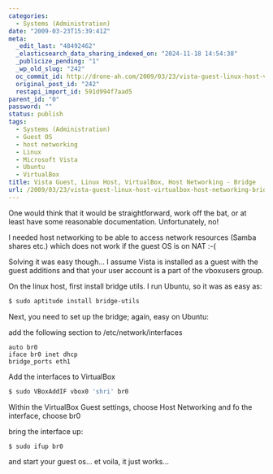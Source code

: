 ```yaml
---
categories:
  - Systems (Administration)
date: "2009-03-23T15:39:41Z"
meta:
  _edit_last: "48492462"
  _elasticsearch_data_sharing_indexed_on: "2024-11-18 14:54:38"
  _publicize_pending: "1"
  _wp_old_slug: "242"
  oc_commit_id: http://drone-ah.com/2009/03/23/vista-guest-linux-host-virtualbox-host-networking-bridge/1237822782
  original_post_id: "242"
  restapi_import_id: 591d994f7aad5
parent_id: "0"
password: ""
status: publish
tags:
  - Systems (Administration)
  - Guest OS
  - host networking
  - Linux
  - Microsoft Vista
  - Ubuntu
  - VirtualBox
title: Vista Guest, Linux Host, VirtualBox, Host Networking - Bridge
url: /2009/03/23/vista-guest-linux-host-virtualbox-host-networking-bridge/
---
```


One would think that it would be straightforward, work off the bat, or at least
have some reasonable documentation. Unfortunately, no!

I needed host networking to be able to access network resources (Samba shares
etc.) which does not work if the guest OS is on NAT :-(

Solving it was easy though... I assume Vista is installed as a guest with the
guest additions and that your user account is a part of the vboxusers group.

On the linux host, first install bridge utils. I run Ubuntu, so it was as easy
as:

```bash
$ sudo aptitude install bridge-utils
```

Next, you need to set up the bridge; again, easy on Ubuntu:

add the following section to /etc/network/interfaces

```
auto br0
iface br0 inet dhcp
bridge_ports eth1
```

Add the interfaces to VirtualBox

```bash
$ sudo VBoxAddIF vbox0 'shri' br0
```

Within the VirtualBox Guest settings, choose Host Networking and fo the
interface, choose br0

bring the interface up:

```
$ sudo ifup br0
```

and start your guest os... et voila, it just works...
